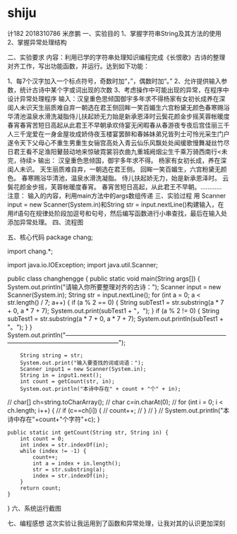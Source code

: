 # shiju
计182 2018310786 米彦鹏
一、实验目的
1、掌握字符串String及其方法的使用 2、掌握异常处理结构

二、实验要求
内容：利用已学的字符串处理知识编程完成《长恨歌》古诗的整理对齐工作，写出功能函数，并运行。达到如下功能：

1、每7个汉字加入一个标点符号，奇数时加“，”，偶数时加“。”
2、允许提供输入参数，统计古诗中某个字或词出现的次数
3、考虑操作中可能出现的异常，在程序中设计异常处理程序
输入：汉皇重色思倾国御宇多年求不得杨家有女初长成养在深闺人未识天生丽质难自弃一朝选在君王侧回眸一笑百媚生六宫粉黛无颜色春寒赐浴华清池温泉水滑洗凝脂侍儿扶起娇无力始是新承恩泽时云鬓花颜金步摇芙蓉帐暖度春宵春宵苦短日高起从此君王不早朝承欢侍宴无闲暇春从春游夜专夜后宫佳丽三千人三千宠爱在一身金屋妆成娇侍夜玉楼宴罢醉和春姊妹弟兄皆列士可怜光采生门户遂令天下父母心不重生男重生女骊宫高处入青云仙乐风飘处处闻缓歌慢舞凝丝竹尽日君王看不足渔阳鼙鼓动地来惊破霓裳羽衣曲九重城阙烟尘生千乘万骑西南行<未完，待续> 输出： 汉皇重色思倾国，御宇多年求不得。 杨家有女初长成，养在深闺人未识。 天生丽质难自弃，一朝选在君王侧。 回眸一笑百媚生，六宫粉黛无颜色。 春寒赐浴华清池，温泉水滑洗凝脂。 侍儿扶起娇无力，始是新承恩泽时。 云鬓花颜金步摇，芙蓉帐暖度春宵。 春宵苦短日高起，从此君王不早朝。………… 注意： 输入的内容，利用main方法中的args数组传递
三、实验过程
用		Scanner input = new Scanner(System.in)和String str = input.nextLine()构建输入，在用if语句在规律处阶段加逗号和句号，然后编写函数进行小串查找，最后在输入处添加异常处理。
四、流程图

五、核心代码
package chang;

import chang.*;

import java.io.IOException;
import java.util.Scanner;

public class changhengge {
	public static void main(String args[]) {
		System.out.println("请输入你所要整理对齐的古诗：");
		Scanner input = new Scanner(System.in);
		String str = input.nextLine();
		for (int a = 0; a < str.length() / 7; a++) {
			if (a % 2 == 0) {
				String subTest1 = str.substring(a * 7 + 0, a * 7 + 7);
				System.out.print(subTest1 + "，");
			}
			if (a % 2 != 0) {
				String subTest1 = str.substring(a * 7 + 0, a * 7 + 7);
				System.out.println(subTest1 + "。");
			}
		}
		System.out.println("————————————————————————————————————————————");

		String string = str;
		System.out.print("输入要查找的词或词语：");
		Scanner input1 = new Scanner(System.in);
		String in = input1.next();
		int count = getCount(str, in);
		System.out.println("本诗中存在" + count + "个" + in);
//		 char[] ch=string.toCharArray();
//		 char c=in.charAt(0);
//		 for (int i = 0; i < ch.length; i++) {
//		 if (c==ch[i]) {
//		 count++;
//		 }
//		 }
//		 System.out.println("本诗中存在"+count+"个字符"+c);
	}

	public static int getCount(String str, String in) {
		int count = 0;
		int index = str.indexOf(in);
		while (index != -1) {
			count++;
			int a = index + in.length();
			str = str.substring(a);
			index = str.indexOf(in);
		}
		return count;
	}
}
六、系统运行截图

七、编程感想
这次实验让我运用到了函数和异常处理，让我对其的认识更加深刻
